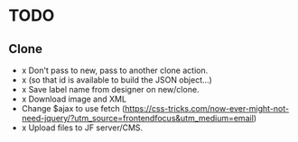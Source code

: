 # TODO

## Clone

* x Don't pass to new, pass to another clone action.
* x (so that id is available to build the JSON object...)
* x Save label name from designer on new/clone.
* x Download image and XML
* Change $ajax to use fetch (https://css-tricks.com/now-ever-might-not-need-jquery/?utm_source=frontendfocus&utm_medium=email)
* x Upload files to JF server/CMS.
